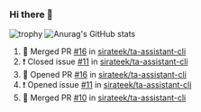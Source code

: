 ### Hi there 👋
![trophy](https://github-profile-trophy.vercel.app/?username=vitvara&row=2&column=3)
![Anurag's GitHub stats](https://github-readme-stats.vercel.app/api?username=vitvara)
<!--START_SECTION:activity-->
1. 🎉 Merged PR [#16](https://github.com/sirateek/ta-assistant-cli/pull/16) in [sirateek/ta-assistant-cli](https://github.com/sirateek/ta-assistant-cli)
2. ❗️ Closed issue [#11](https://github.com/sirateek/ta-assistant-cli/issues/11) in [sirateek/ta-assistant-cli](https://github.com/sirateek/ta-assistant-cli)
3. 💪 Opened PR [#16](https://github.com/sirateek/ta-assistant-cli/pull/16) in [sirateek/ta-assistant-cli](https://github.com/sirateek/ta-assistant-cli)
4. ❗️ Opened issue [#11](https://github.com/sirateek/ta-assistant-cli/issues/11) in [sirateek/ta-assistant-cli](https://github.com/sirateek/ta-assistant-cli)
5. 🎉 Merged PR [#10](https://github.com/sirateek/ta-assistant-cli/pull/10) in [sirateek/ta-assistant-cli](https://github.com/sirateek/ta-assistant-cli)
<!--END_SECTION:activity-->
<!--
**vitvara/vitvara** is a ✨ _special_ ✨ repository because its `README.md` (this file) appears on your GitHub profile.

Here are some ideas to get you started:

- 🔭 I’m currently working on ...
- 🌱 I’m currently learning ...
- 👯 I’m looking to collaborate on ...
- 🤔 I’m looking for help with ...
- 💬 Ask me about ...
- 📫 How to reach me: ...
- 😄 Pronouns: ...
- ⚡ Fun fact: ...
-->
